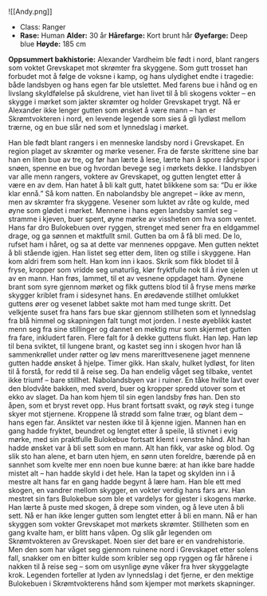 ![[Andy.png]]
- Class: Ranger
- **Rase:** Human **Alder:** 30 år **Hårefarge:** Kort brunt hår **Øyefarge:** Deep blue **Høyde:** 185 cm 

**Oppsummert bakhistorie:** Alexander Vardheim ble født i nord, blant rangers som voktet Grevskapet mot skrømter fra skyggene. Som gutt trosset han forbudet mot å følge de voksne i kamp, og hans ulydighet endte i tragedie: både landsbyen og hans egen far ble utslettet. Med farens bue i hånd og en livslang skyldfølelse på skuldrene, viet han livet til å bli skogens vokter – en skygge i mørket som jakter skrømter og holder Grevskapet trygt. Nå er Alexander ikke lenger gutten som ønsket å være mann – han er Skrømtvokteren i nord, en levende legende som sies å gli lydløst mellom trærne, og en bue slår ned som et lynnedslag i mørket.


Han ble født blant rangers i en menneske landsby nord i Grevskapet. En region plaget av skrømter og mørke vesener. Fra de første skrittene sine bar han en liten bue av tre, og før han lærte å lese, lærte han å spore rådyrspor i snøen, spenne en bue og hvordan bevege seg i mørkets dekke. I landsbyen var alle menn rangers, voktere av Grevskapet, og gutten lengtet etter å være en av dem. Han hatet å bli kalt gutt, hatet blikkene som sa: “Du er ikke klar ennå.” Så kom natten. En nabolandsby ble angrepet – ikke av menn, men av skrømter fra skyggene. Vesener som luktet av råte og kulde, med øyne som glødet i mørket. Mennene i hans egen landsby samlet seg – stramme i kjeven, buer spent, øyne mørke av vissheten om hva som ventet. Hans far dro Bulokebuen over ryggen, strenget med sener fra en eldgammel drage, og ga sønnen et maktfullt smil. Gutten ba om å få bli med. De lo, rufset ham i håret, og sa at dette var mennenes oppgave. Men gutten nektet å bli stående igjen. Han listet seg etter dem, liten og stille i skyggene. Han kom aldri frem som helt. Han kom inn i kaos. Skrik som fikk blodet til å fryse, kropper som vridde seg unaturlig, klør fryktfulle nok til å rive sjelen ut av en mann. Han frøs, lammet, til et av vesnene oppdaget ham. Øynene brant som syre gjennom mørket og fikk guttens blod til å fryse mens mørke skygger kriblet fram i sidesynet hans. En øredøvende stillhet omlukket guttens ører og vesenet labbet sakte mot ham med tunge skritt. Det velkjente suset fra hans fars bue skar gjennom stillheten som et lynnedslag fra blå himmel og skapningen falt tungt mot jorden. I neste øyeblikk kastet menn seg fra sine stillinger og dannet en mektig mur som skjermet gutten fra fare, inkludert faren. Flere falt for å dekke guttens flukt. Han løp. Han løp til bena sviktet, til lungene brant, og kastet seg inn i skogen hvor han lå sammenkrøllet under røtter og løv mens marerittvesenene jaget mennene gutten hadde ønsket å hjelpe. Timer gikk. Han skalv, hulket lydløst, for liten til å forstå, for redd til å reise seg. Da han endelig våget seg tilbake, ventet ikke triumf – bare stillhet. Nabolandsbyen var i ruiner. En tåke hvilte lavt over den blodvåte bakken, med sverd, buer og kropper spredd utover som et ekko av slaget. Da han kom hjem til sin egen landsby frøs han. Den sto åpen, som et bryst revet opp. Hus brant fortsatt svakt, og røyk steg i tunge skyer mot stjernene. Kroppene lå strødd som falne trær, og blant dem – hans egen far. Ansiktet var nesten ikke til å kjenne igjen. Mannen han en gang hadde fryktet, beundret og lengtet etter å speile, lå stivnet i evig mørke, med sin praktfulle Bulokebue fortsatt klemt i venstre hånd. Alt han hadde ønsket var å bli sett som en mann. Alt han fikk, var aske og blod. Og slik sto han alene, et barn uten hjem, en sønn uten foreldre, bærende på en sannhet som kvelte mer enn noen bue kunne bære: at han ikke bare hadde mistet alt – han hadde skyld i det hele. Han la tapet og skylden inn i å mestre alt hans far en gang hadde begynt å lære ham. Han ble ett med skogen, en vandrer mellom skygger, en vokter verdig hans fars arv. Han mestret sin fars Bulokebue som ble et vardelys for gjester i skogens mørke. Han lærte å puste med skogen, å drepe som vinden, og å leve uten å bli sett. Nå er han ikke lenger gutten som lengtet etter å bli en mann. Nå er han skyggen som vokter Grevskapet mot mørkets skrømter. Stillheten som en gang kvalte ham, er blitt hans våpen. Og slik går legenden om Skrømtvokteren av Grevskapet. Noen sier det bare er en vandrehistorie. Men den som har våget seg gjennom ruinene nord i Grevskapet etter solens fall, snakker om en bitter kulde som kribler seg opp ryggen og får hårene i nakken til å reise seg – som om usynlige øyne våker fra hver skyggelagte krok. Legenden forteller at lyden av lynnedslag i det fjerne, er den mektige Bulokebuen i Skrømtvokterens hånd som kjemper mot mørkets skapninger.